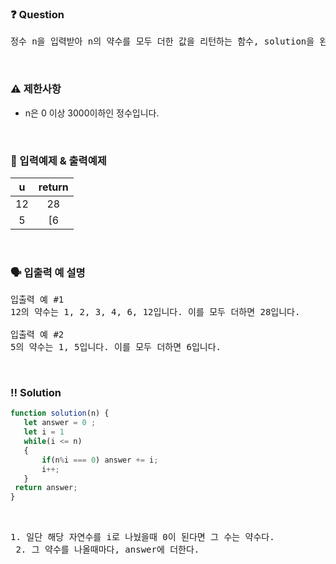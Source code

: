  ### ❓ Question

 <pre>정수 n을 입력받아 n의 약수를 모두 더한 값을 리턴하는 함수, solution을 완성해주세요.</pre>
 
<br>

### ⚠️ 제한사항

<ul>
  <li>n은 0 이상 3000이하인 정수입니다.</li>
</ul>

<br>

### 🔢 입력예제 & 출력예제

|u|return|
|:-:|:-:|
|12|28|
|5|[6|


<br>

### 🗣 입출력 예 설명

<pre>입출력 예 #1
12의 약수는 1, 2, 3, 4, 6, 12입니다. 이를 모두 더하면 28입니다.

입출력 예 #2
5의 약수는 1, 5입니다. 이를 모두 더하면 6입니다.</pre>

 <br>

 ### ‼️ Solution

 ```javascript
function solution(n) {
    let answer = 0 ;
    let i = 1
    while(i <= n)
    {
        if(n%i === 0) answer += i;
        i++;
    }
  return answer;
}
 ```
<br>



 <pre>1. 일단 해당 자연수를 i로 나눴을때 0이 된다면 그 수는 약수다.
 2. 그 약수를 나올때마다, answer에 더한다.</pre>
